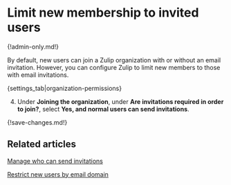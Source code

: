 # Limit new membership to invited users

{!admin-only.md!}

By default, new users can join a Zulip organization with or without an email
invitation. However, you can configure Zulip to limit new members to those
with email invitations.

{settings_tab|organization-permissions}

4. Under **Joining the organization**,
under **Are invitations required in order to join?**,
select **Yes, and normal users can send invitations**.

{!save-changes.md!}

## Related articles

[Manage who can send invitations](/help/only-allow-admins-to-invite-new-users)

[Restrict new users by email domain](/help/restrict-user-email-addresses-to-certain-domains)

